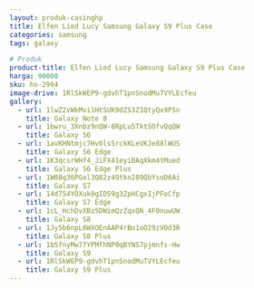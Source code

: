 ```yaml
---
layout: produk-casinghp
title: Elfen Lied Lucy Samsung Galaxy S9 Plus Case
categories: samsung
tags: galaxy

# Produk
product-title: Elfen Lied Lucy Samsung Galaxy S9 Plus Case
harga: 90000
sku: hn-2994
image-drive: 1RlSkWEP9-gdvhT1pnSnodMuTVYLEcfeu
gallery:
  - url: 1lwZ2vWkMvi1Ht5UK9dZS3Z1QtyQx9P5n
    title: Galaxy Note 8
  - url: 1bwru_3Xnbz9nQW-8RpLu5TktSOfvQqQW
    title: Galaxy S6
  - url: 1avKHNtmjc7Hv0lsSrckKLeVKJe88lWUS
    title: Galaxy S6 Edge
  - url: 1K3qcsrWHf4_JiFX41eyiBAqXkm4tMued
    title: Galaxy S6 Edge Plus
  - url: 1W08q36PGol3Q82z49tkn289QbYsoD6Ai
    title: Galaxy S7
  - url: 14d754YOXuk0gID59g3ZpHCgxIjPFoCfp
    title: Galaxy S7 Edge
  - url: 1cL_HchDvXBz5DWimQzZqxQN_4F0nuwUW
    title: Galaxy S8
  - url: 1Jy5b6npL6WXOEnAAP4rBo1oO29zVOd3R
    title: Galaxy S8 Plus
  - url: 1b5fnyMw7fYPMfhNP0qBYNS7pjmnfs-Hw
    title: Galaxy S9
  - url: 1RlSkWEP9-gdvhT1pnSnodMuTVYLEcfeu
    title: Galaxy S9 Plus
---
```

